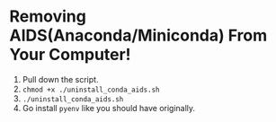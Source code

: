 # Removing AIDS(Anaconda/Miniconda) From Your Computer!

1. Pull down the script.
2. `chmod +x ./uninstall_conda_aids.sh`
3. `./uninstall_conda_aids.sh`
4. Go install `pyenv` like you should have originally.